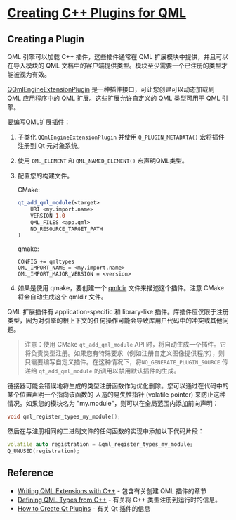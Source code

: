 # [Creating C++ Plugins for QML](https://doc.qt.io/qt-6/qtqml-modules-cppplugins.html)

## Creating a Plugin

QML 引擎可以加载 C++ 插件，这些插件通常在 QML 扩展模块中提供，并且可以在导入模块的 QML 文档中的客户端提供类型。模块至少需要一个已注册的类型才能被视为有效。

[QQmlEngineExtensionPlugin](https://doc.qt.io/qt-6/qqmlengineextensionplugin.html) 是一种插件接口，可让您创建可以动态加载到 QML 应用程序中的 QML 扩展。这些扩展允许自定义的 QML 类型可用于 QML 引擎。

要编写QML扩展插件：

1. 子类化 `QQmlEngineExtensionPlugin` 并使用 `Q_PLUGIN_METADATA()` 宏将插件注册到 Qt 元对象系统。

2. 使用 `QML_ELEMENT` 和 `QML_NAMED_ELEMENT()` 宏声明QML类型。

3. 配置您的构建文件。

   CMake:

   ```cmake
   qt_add_qml_module(<target>
       URI <my.import.name>
       VERSION 1.0
       QML_FILES <app.qml>
       NO_RESOURCE_TARGET_PATH
   )
   ```

   qmake:

   ```qmake
   CONFIG += qmltypes
   QML_IMPORT_NAME = <my.import.name>
   QML_IMPORT_MAJOR_VERSION = <version>
   ```

4. 如果是使用 qmake，要创建一个 [qmldir](https://doc.qt.io/qt-6/qtqml-modules-qmldir.html) 文件来描述这个插件。注意 CMake 将会自动生成这个 qmldir 文件。

QML 扩展插件有 application-specific 和 library-like 插件。库插件应仅限于注册类型，因为对引擎的根上下文的任何操作可能会导致库用户代码中的冲突或其他问题。

> 注意：使用 CMake `qt_add_qml_module` API 时，将自动生成一个插件。它将负责类型注册。如果您有特殊要求（例如注册自定义图像提供程序），则只需要编写自定义插件。在这种情况下，将`NO_GENERATE_PLUGIN_SOURCE` 传递给 `qt_add_qml_module` 的调用以禁用默认插件的生成。

链接器可能会错误地将生成的类型注册函数作为优化删除。您可以通过在代码中的某个位置声明一个指向该函数的 人造的易失性指针 (volatile pointer) 来防止这种情况。如果您的模块名为 "my.module"，则可以在全局范围内添加前向声明：

```c++
void qml_register_types_my_module();
```

然后在与注册相同的二进制文件的任何函数的实现中添加以下代码片段：

```c++
volatile auto registration = &qml_register_types_my_module;
Q_UNUSED(registration);
```

## Reference

- [Writing QML Extensions with C++](<./Writing QML Extensions with C++.md>) - 包含有关创建 QML 插件的章节
- [Defining QML Types from C++](<./Defining QML Types from C++.md>) - 有关将 C++ 类型注册到运行时的信息。
- [How to Create Qt Plugins](https://doc.qt.io/qt-6/plugins-howto.html) - 有关 Qt 插件的信息